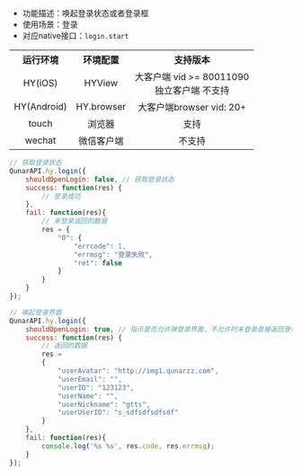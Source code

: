 * 功能描述：唤起登录状态或者登录框
* 使用场景：登录
* 对应native接口：`login.start`
	
<table style="text-align:center">
    <tr>
        <th >运行环境</th>
        <th >环境配置</th>
        <th >支持版本</th>
    </tr>
    <tr>
        <td>HY(iOS)</td>
        <td>HYView</td>
        <td>大客户端 vid >= 80011090<br/>独立客户端 不支持</td>
    </tr>
    <tr>
        <td>HY(Android)</td>
        <td>HY.browser</td>
        <td>大客户端browser vid: 20+ </td>
    </tr>
    <tr>
        <td>touch</td>
        <td>浏览器</td>
        <td>支持</td>
    </tr>
    <tr>
        <td>wechat</td>
        <td>微信客户端</td>
        <td>不支持</td>
    </tr>
</table>

```js
// 获取登录状态
QunarAPI.hy.login({
    shouldOpenLogin: false, // 获取登录状态
    success: function(res) {
        // 登录成功
    },
    fail: function(res){
        // 未登录返回的数据
        res = {
            "0": {
                "errcode": 1,
                "errmsg": "登录失败",
                "ret": false
            }
        }
    }
});
```

```js
// 唤起登录界面
QunarAPI.hy.login({
    shouldOpenLogin: true, // 指示是否允许弹登录界面，不允许时未登录直接返回登录失败,true=允许, false=不允许
    success: function(res) {
        // 返回的数据
        res = 
        {
            "userAvatar": "http://img1.qunarzz.com",
            "userEmail": "",
            "userID": "123123",
            "userName": "",
            "userNickname": "gtts",
            "userUserID": "s_sdfsdfsdfsdf"
        }
    },
    fail: function(res){
        console.log('%s %s', res.code, res.errmsg);
    }
});
```